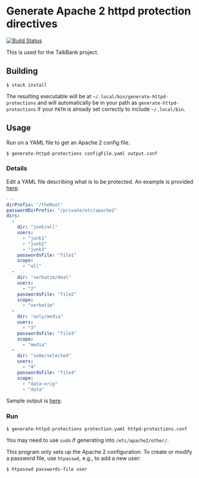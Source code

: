 # Generate Apache 2 httpd protection directives

[![Build Status](https://travis-ci.org/TalkBank/httpd-protection-generator.png)](https://travis-ci.org/TalkBank/httpd-protection-generator)

This is used for the TalkBank project.

## Building

```console
$ stack install
```

The resulting executable will be at
`~/.local/bin/generate-httpd-protections` and will automatically be in
your path as `generate-httpd-protections` if your `PATH` is already set
correctly to include `~/.local/bin`.

## Usage

Run on a YAML file to get an Apache 2 config file.

```console
$ generate-httpd-protections configFile.yaml output.conf
```

### Details

Edit a YAML file describing what is to be protected. An example is
provided
[here](https://github.com/TalkBank/httpd-protection-generator/blob/master/sample-users.yaml):

```yaml
---
dirPrefix: "/theRoot"
passwordDirPrefix: "/private/etc/apache2"
dirs:
  -
    dir: "junk/all"
    users:
      - "junk1"
      - "junk2"
      - "junk3"
    passwordsFile: "file1"
    scope:
      - "all"
  -
    dir: "verbatim/deal"
    users:
      - "2"
    passwordsFile: "file2"
    scope:
      - "verbatim"
  -
    dir: "only/media"
    users:
      - "3"
    passwordsFile: "file3"
    scope:
      - "media"
  -
    dir: "some/selected"
    users:
      - "4"
    passwordsFile: "file4"
    scope:
      - "data-orig"
      - "data"
```

Sample output is [here](https://github.com/TalkBank/httpd-protection-generator/blob/master/sample-users.yaml).

### Run

```console
$ generate-httpd-protections protection.yaml httpd-protections.conf
```

You may need to use `sudo` if generating into `/etc/apache2/other/`.

This program only sets up the Apache 2 configuration. To create or modify a password file, use `htpasswd`, e.g., to add a new user:

```console
$ htpasswd passwords-file user
```
